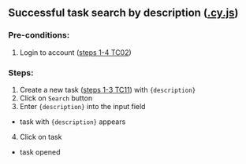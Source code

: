 ## Successful task search by description ([.cy.js](/cypress/e2e/4.%20Search%20and%20Filtering/TC31.cy.js))
### Pre-conditions:
1. Login to account ([steps 1-4 TC02](/Test_cases/TC02.md))
### Steps:
1. Create a new task ([steps 1-3 TC11](/Test_cases/TC11.md)) with `{description}`
2. Click on `Search` button
3. Enter `{description}` into the input field
* task with `{description}` appears
4. Click on task
* task opened